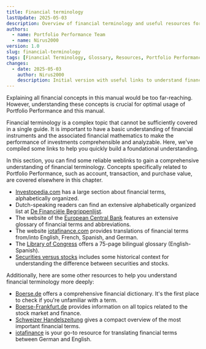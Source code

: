 ```yaml
---
title: Financial terminology
lastUpdate: 2025-05-03
description: Overview of financial terminology and useful resources for understanding key financial concepts.
authors:
  - name: Portfolio Performance Team
  - name: Nirus2000
version: 1.0
slug: financial-terminology
tags: [Financial Terminology, Glossary, Resources, Portfolio Performance]
changes:
  - date: 2025-05-03
    author: Nirus2000
    description: Initial version with useful links to understand financial terminology related to Portfolio Performance.
---
```

  
Explaining all financial concepts in this manual would be too far-reaching. However, understanding these concepts is crucial for optimal usage of Portfolio Performance and this manual.

Financial terminology is a complex topic that cannot be sufficiently covered in a single guide. It is important to have a basic understanding of financial instruments and the associated financial mathematics to make the performance of investments comprehensible and analyzable. Here, we've compiled some links to help you quickly build a foundational understanding.

In this section, you can find some reliable weblinks to gain a comprehensive understanding of financial terminology. Concepts specifically related to Portfolio Performance, such as account, transaction, and purchase value, are covered elsewhere in this chapter.

- [Investopedia.com](https://www.investopedia.com/financial-term-dictionary-4769738) has a large section about financial terms, alphabetically organized.
- Dutch-speaking readers can find an extensive alphabetically organized list at [De Financiële Begrippenlijst](https://www.dfbonline.nl/).
- The website of the [European Central Bank](https://www.ecb.europa.eu/services/glossary/html/glosse.en.html) features an extensive glossary of financial terms and abbreviations.
- The website [iotafinance.com](https://www.iotafinance.com/en/Translations-of-Financial-Terms.html) provides translations of financial terms from/into English, French, Spanish, and German.
- The [Library of Congress](https://www.loc.gov/static/services/federal-research-division/our-federal-research/documents/ENG-SPA-glossary.pdf) offers a 75-page bilingual glossary (English-Spanish).
- [Securities versus stocks](https://analyzingalpha.com/securities-vs-stocks#Stocks_Vs_Other_Types_of_Securities) includes some historical context for understanding the difference between securities and stocks.

Additionally, here are some other resources to help you understand financial terminology more deeply:

- [Boerse.de](https://www.boerse.de/boersenlexikon/A) offers a comprehensive financial dictionary. It's the first place to check if you're unfamiliar with a term.
- [Boerse-Frankfurt.de](https://www.boerse-frankfurt.de/wissen) provides information on all topics related to the stock market and finance.
- [Schweizer Handelszeitung](https://www.handelszeitung.ch/invest/finanzbegriffe-von-bis-z) gives a compact overview of the most important financial terms.
- [iotafinance](https://www.iotafinance.com/en/Translations-of-Financial-Terms.html) is your go-to resource for translating financial terms between German and English.
